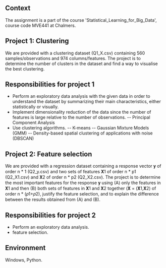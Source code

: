 ## Context
The assignment is a part of the course 'Statistical_Learning_for_Big_Data', course code MVE441 at Chalmers.

## Project 1: Clustering
We are provided with a clustering dataset (Q1_X.csv) containing 560 samples/observations and 974 columns/features.
The project is to determine the number of clusters in the dataset and find a way to visualise the best clustering.

## Responsibilities for project 1
- Perform an exploratory data analysis with the given data in order to understand the dataset by summarizing their main characteristics, either statistically or visually.
- Implement dimensionality reduction of the data since the number of features is large relative to the number of observations.
  -- Principal Component Analysis
- Use clustering algorithms.
-- K-means
-- Gaussian Mixture Models (GMM)
-- Density-based spatial clustering of applications with noise (DBSCAN)

## Project 2: Feature selection
We are provided with a regression dataset containing a response vector 𝐲 of order n * 1 (Q2_y.csv) and two sets of features 𝐗1 of order n * p1  (Q2_X1.csv) and 𝐗2 of order n * p2 (Q2_X2.csv).
The project is to determine the most important features for the response 𝐲 using (A) only the features in 𝐗1 and then (B) both sets of features in 𝐗1 and 𝐗2 together (𝐗 = (𝐗1,𝐗2) of order n * (𝑝1+𝑝2), justify the feature selection, and to explain the difference between the results obtained from (A) and (B).

## Responsibilities for project 2
- Perform an exploratory data analysis.
- feature selection.

## Environment
Windows, Python.
